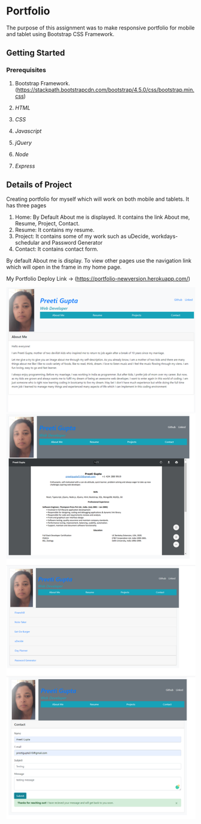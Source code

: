 # Portfolio

The purpose of this assignment was to make responsive portfolio for mobile and tablet using Bootstrap CSS Framework.  
 

## Getting Started

### Prerequisites
1. Bootstrap Framework.(https://stackpath.bootstrapcdn.com/bootstrap/4.5.0/css/bootstrap.min.css)

2. *HTML*

3. *CSS*

4. *Javascript*

5. *jQuery*

6. *Node*

7. *Express*


##  Details of Project

Creating portfolio for myself which will work on both mobile and tablets. It has three pages
1. Home: By Default About me is displayed. It contains the link About me, Resume, Project, Contact.  
2. Resume: It contains my resume.
3. Project: It contains some of my work such as uDecide, workdays-schedular and Password Generator
4. Contact: It contains contact form.


By default About me is display. To view other pages use the navigation link which will open in the frame in my home page.


My Portfolio Deploy Link ->  (https://portfolio-newversion.herokuapp.com/)

![Snapshot](public/assets/images/portfolio1.png)
![Snapshot](public/assets/images/portfolio2.png)
![Snapshot](public/assets/images/portfolio3.png)
![Snapshot](public/assets/images/portfolio4.png)
